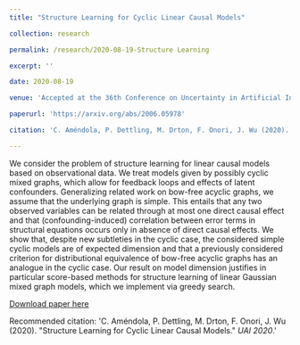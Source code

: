 ```yaml
---
title: "Structure Learning for Cyclic Linear Causal Models"

collection: research

permalink: /research/2020-08-19-Structure Learning

excerpt: ''

date: 2020-08-19

venue: 'Accepted at the 36th Conference on Uncertainty in Artificial Intelligence (UAI)'

paperurl: 'https://arxiv.org/abs/2006.05978'

citation: 'C. Améndola, P. Dettling, M. Drton, F. Onori, J. Wu (2020). &quot;Structure Learning for Cyclic Linear Causal Models.&quot; <i>UAI 2020</i>.'

---
```

We consider the problem of structure learning for linear causal models based on observational data. We treat models given by possibly cyclic mixed graphs, which allow for feedback loops and effects of latent confounders. Generalizing related work on bow-free acyclic graphs, we assume that the underlying graph is simple. This entails that any two observed variables can be related through at most one direct causal effect and that (confounding-induced) correlation between error terms in structural equations occurs only in absence of direct causal effects. We show that, despite new subtleties in the cyclic case, the considered simple cyclic models are of expected dimension and that a previously considered criterion for distributional equivalence of bow-free acyclic graphs has an analogue in the cyclic case. Our result on model dimension justifies in particular score-based methods for structure learning of linear Gaussian mixed graph models, which we implement via greedy search.

[Download paper here](https://arxiv.org/pdf/2006.05978.pdf)

Recommended citation: 'C. Améndola, P. Dettling, M. Drton, F. Onori, J. Wu (2020). &quot;Structure Learning for Cyclic Linear Causal Models.&quot; <i>UAI 2020</i>.'

